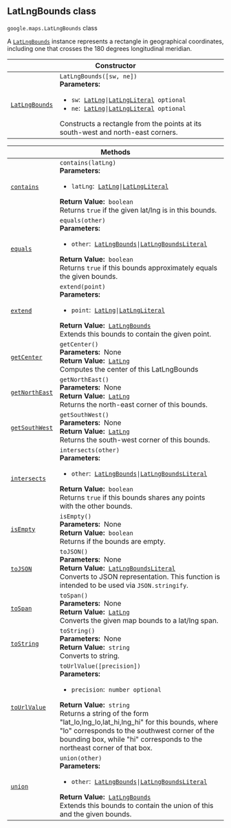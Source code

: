 
<h2 id="LatLngBounds">LatLngBounds class</h2>
<p>
<code><span itemprop="path">google.maps</span>.<span itemprop="name">LatLngBounds</span></code>
class
</p>
<p>A <code><a href="LatLngBounds.md">LatLngBounds</a></code> instance represents a rectangle in geographical coordinates, including one that crosses the 180 degrees longitudinal meridian.</p>
<div class="devsite-table-wrapper"><table class="constructors responsive" summary="class LatLngBounds - Constructor">
<thead>
<tr><th colspan="2" id="LatLngBounds.constructor">Constructor</th>
</tr></thead>
<tbody>
<tr>
<td><code><a class="secret-link" href="#LatLngBounds.constructor"><span>LatLngBounds</span></a></code></td>
<td><div><code>LatLngBounds([sw, ne])</code></div>
<div class="desc"><strong>Parameters:</strong>&nbsp; <ul>
<li><code>sw</code>:&nbsp; <code><a href="LatLng.md">LatLng</a>|<a href="LatLngLiteral.md">LatLngLiteral</a> <span class="optional-type-annotation">optional</span></code></li>
<li><code>ne</code>:&nbsp; <code><a href="LatLng.md">LatLng</a>|<a href="LatLngLiteral.md">LatLngLiteral</a> <span class="optional-type-annotation">optional</span></code></li>
</ul></div>
<div class="desc">Constructs a rectangle from the points at its south-west and north-east corners.</div></td>
</tr>
</tbody>
</table></div>
<div class="devsite-table-wrapper"><table class="methods responsive" summary="class LatLngBounds - Methods">
<thead>
<tr><th colspan="2">Methods</th>
</tr></thead>
<tbody>
<tr id="LatLngBounds.contains">
<td itemprop="property"><code><a class="secret-link" href="#LatLngBounds.contains"><span>contains</span></a></code></td>
<td><div><code>contains(latLng)</code></div>
<div class="desc"><strong>Parameters:</strong>&nbsp; <ul>
<li><code>latLng</code>:&nbsp; <code><a href="LatLng.md">LatLng</a>|<a href="LatLngLiteral.md">LatLngLiteral</a></code></li>
</ul></div>
<div class="desc"><strong>Return Value:</strong>&nbsp; <code>boolean</code></div>
<div class="desc">Returns <code>true</code> if the given lat/lng is in this bounds.</div></td>
</tr>
<tr id="LatLngBounds.equals">
<td itemprop="property"><code><a class="secret-link" href="#LatLngBounds.equals"><span>equals</span></a></code></td>
<td><div><code>equals(other)</code></div>
<div class="desc"><strong>Parameters:</strong>&nbsp; <ul>
<li><code>other</code>:&nbsp; <code><a href="LatLngBounds.md">LatLngBounds</a>|<a href="LatLngBoundsLiteral.md">LatLngBoundsLiteral</a></code></li>
</ul></div>
<div class="desc"><strong>Return Value:</strong>&nbsp; <code>boolean</code></div>
<div class="desc">Returns <code>true</code> if this bounds approximately equals the given bounds.</div></td>
</tr>
<tr id="LatLngBounds.extend">
<td itemprop="property"><code><a class="secret-link" href="#LatLngBounds.extend"><span>extend</span></a></code></td>
<td><div><code>extend(point)</code></div>
<div class="desc"><strong>Parameters:</strong>&nbsp; <ul>
<li><code>point</code>:&nbsp; <code><a href="LatLng.md">LatLng</a>|<a href="LatLngLiteral.md">LatLngLiteral</a></code></li>
</ul></div>
<div class="desc"><strong>Return Value:</strong>&nbsp; <code><a href="LatLngBounds.md">LatLngBounds</a></code></div>
<div class="desc">Extends this bounds to contain the given point.</div></td>
</tr>
<tr id="LatLngBounds.getCenter">
<td itemprop="property"><code><a class="secret-link" href="#LatLngBounds.getCenter"><span>getCenter</span></a></code></td>
<td><div><code>getCenter()</code></div>
<div class="desc"><strong>Parameters:</strong>&nbsp; None</div>
<div class="desc"><strong>Return Value:</strong>&nbsp; <code><a href="LatLng.md">LatLng</a></code></div>
<div class="desc">Computes the center of this LatLngBounds</div></td>
</tr>
<tr id="LatLngBounds.getNorthEast">
<td itemprop="property"><code><a class="secret-link" href="#LatLngBounds.getNorthEast"><span>getNorthEast</span></a></code></td>
<td><div><code>getNorthEast()</code></div>
<div class="desc"><strong>Parameters:</strong>&nbsp; None</div>
<div class="desc"><strong>Return Value:</strong>&nbsp; <code><a href="LatLng.md">LatLng</a></code></div>
<div class="desc">Returns the north-east corner of this bounds.</div></td>
</tr>
<tr id="LatLngBounds.getSouthWest">
<td itemprop="property"><code><a class="secret-link" href="#LatLngBounds.getSouthWest"><span>getSouthWest</span></a></code></td>
<td><div><code>getSouthWest()</code></div>
<div class="desc"><strong>Parameters:</strong>&nbsp; None</div>
<div class="desc"><strong>Return Value:</strong>&nbsp; <code><a href="LatLng.md">LatLng</a></code></div>
<div class="desc">Returns the south-west corner of this bounds.</div></td>
</tr>
<tr id="LatLngBounds.intersects">
<td itemprop="property"><code><a class="secret-link" href="#LatLngBounds.intersects"><span>intersects</span></a></code></td>
<td><div><code>intersects(other)</code></div>
<div class="desc"><strong>Parameters:</strong>&nbsp; <ul>
<li><code>other</code>:&nbsp; <code><a href="LatLngBounds.md">LatLngBounds</a>|<a href="LatLngBoundsLiteral.md">LatLngBoundsLiteral</a></code></li>
</ul></div>
<div class="desc"><strong>Return Value:</strong>&nbsp; <code>boolean</code></div>
<div class="desc">Returns <code>true</code> if this bounds shares any points with the other bounds.</div></td>
</tr>
<tr id="LatLngBounds.isEmpty">
<td itemprop="property"><code><a class="secret-link" href="#LatLngBounds.isEmpty"><span>isEmpty</span></a></code></td>
<td><div><code>isEmpty()</code></div>
<div class="desc"><strong>Parameters:</strong>&nbsp; None</div>
<div class="desc"><strong>Return Value:</strong>&nbsp; <code>boolean</code></div>
<div class="desc">Returns if the bounds are empty.</div></td>
</tr>
<tr id="LatLngBounds.toJSON">
<td itemprop="property"><code><a class="secret-link" href="#LatLngBounds.toJSON"><span>toJSON</span></a></code></td>
<td><div><code>toJSON()</code></div>
<div class="desc"><strong>Parameters:</strong>&nbsp; None</div>
<div class="desc"><strong>Return Value:</strong>&nbsp; <code><a href="LatLngBoundsLiteral.md">LatLngBoundsLiteral</a></code></div>
<div class="desc">Converts to JSON representation. This function is intended to be used via <code>JSON.stringify</code>.</div></td>
</tr>
<tr id="LatLngBounds.toSpan">
<td itemprop="property"><code><a class="secret-link" href="#LatLngBounds.toSpan"><span>toSpan</span></a></code></td>
<td><div><code>toSpan()</code></div>
<div class="desc"><strong>Parameters:</strong>&nbsp; None</div>
<div class="desc"><strong>Return Value:</strong>&nbsp; <code><a href="LatLng.md">LatLng</a></code></div>
<div class="desc">Converts the given map bounds to a lat/lng span.</div></td>
</tr>
<tr id="LatLngBounds.toString">
<td itemprop="property"><code><a class="secret-link" href="#LatLngBounds.toString"><span>toString</span></a></code></td>
<td><div><code>toString()</code></div>
<div class="desc"><strong>Parameters:</strong>&nbsp; None</div>
<div class="desc"><strong>Return Value:</strong>&nbsp; <code>string</code></div>
<div class="desc">Converts to string.</div></td>
</tr>
<tr id="LatLngBounds.toUrlValue">
<td itemprop="property"><code><a class="secret-link" href="#LatLngBounds.toUrlValue"><span>toUrlValue</span></a></code></td>
<td><div><code>toUrlValue([precision])</code></div>
<div class="desc"><strong>Parameters:</strong>&nbsp; <ul>
<li><code>precision</code>:&nbsp; <code>number <span class="optional-type-annotation">optional</span></code></li>
</ul></div>
<div class="desc"><strong>Return Value:</strong>&nbsp; <code>string</code></div>
<div class="desc">Returns a string of the form "lat_lo,lng_lo,lat_hi,lng_hi" for this bounds, where "lo" corresponds to the southwest corner of the bounding box, while "hi" corresponds to the northeast corner of that box.</div></td>
</tr>
<tr id="LatLngBounds.union">
<td itemprop="property"><code><a class="secret-link" href="#LatLngBounds.union"><span>union</span></a></code></td>
<td><div><code>union(other)</code></div>
<div class="desc"><strong>Parameters:</strong>&nbsp; <ul>
<li><code>other</code>:&nbsp; <code><a href="LatLngBounds.md">LatLngBounds</a>|<a href="LatLngBoundsLiteral.md">LatLngBoundsLiteral</a></code></li>
</ul></div>
<div class="desc"><strong>Return Value:</strong>&nbsp; <code><a href="LatLngBounds.md">LatLngBounds</a></code></div>
<div class="desc">Extends this bounds to contain the union of this and the given bounds.</div></td>
</tr>
</tbody>
</table></div>
<script src="replace_links.js"></script>

